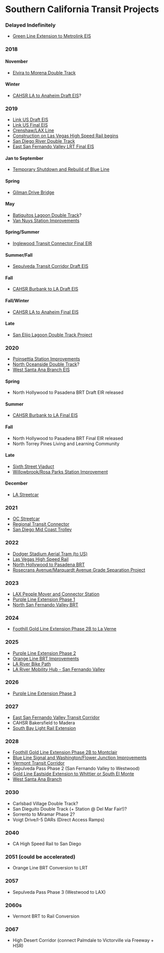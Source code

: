 # Southern California Transit Projects

### Delayed Indefinitely
- [Green Line Extension to Metrolink EIS](http://www.scag.ca.gov/programs/Pages/NorwalkGreenlineStudy.aspx)
### 2018
#### November
- [Elvira to Morena Double Track](http://lossanmap.sandag.org/#)
#### Winter
- [CAHSR LA to Anaheim Draft EIS](http://www.ustream.tv/recorded/117188882#44:37)?
### 2019
- [Link US Draft EIS](https://www.metro.net/projects/link-us/environmental-review/)
- [Link US Final EIS](https://www.metro.net/projects/link-us/environmental-review/)
- [Crenshaw/LAX Line](https://thesource.metro.net/2018/01/25/agenda-and-preview-of-metro-boards-january-meeting/)
- [Construction on Las Vegas High Speed Rail begins](https://www.railwayage.com/news/brightline-goes-west-plans-la-las-vegas-high-speed-rail/)
- [San Diego River Double Track](https://www.keepsandiegomoving.com/Lossan-Group/san_diego_river_double_track_schedule.aspx)
- [East San Fernando Valley LRT Final EIS](https://www.metro.net/projects/east-sfv/)
#### Jan to September
- [Temporary Shutdown and Rebuild of Blue Line](https://la.curbed.com/2018/3/26/17153130/blue-line-closure-upgrades)
#### Spring
- [Gilman Drive Bridge](https://www.keepsandiegomoving.com/I-5-Corridor/gilman-drive-bridge-schedule-and-budget.aspx)
#### May
- [Batiquitos Lagoon Double Track](http://lossanmap.sandag.org/#)?
- [Van Nuys Station Improvements](https://www.metrolinktrains.com/globalassets/station-detail-pages/2017-_van-nuys-presentation--final.pdf)
#### Spring/Summer
- [Inglewood Transit Connector Final EIR](http://envisioninglewood.org/wp-content/uploads/2018/07/Inglewood-Transit-Connector-Scoping-Meeting-Presentation-7.26.18.pdf)
#### Summer/Fall
- [Sepulveda Transit Corridor Draft EIS](https://www.metro.net/projects/sepulvedacorridor/)
#### Fall
- [CAHSR Burbank to LA Draft EIS](http://www.ustream.tv/recorded/117188882#44:37)
#### Fall/Winter
- [CAHSR LA to Anaheim Final EIS](http://www.ustream.tv/recorded/117188882#44:37)
#### Late
- [San Elijo Lagoon Double Track Project](https://www.keepsandiegomoving.com/Lossan-Group/san_elijo_lagoon_double_track_schedule.aspx)
### 2020
- [Poinsettia Station Improvements](https://www.keepsandiegomoving.com/Lossan-group/Poinsettia_Station_Improvements/Poinsettia_Station_Improvements_intro.aspx)
- [North Oceanside Double Track](https://www.keepsandiegomoving.com/Lossan-Group/no_oceanside_double_track_schedule.aspx)?
- [West Santa Ana Branch EIS](https://www.metro.net/projects/west-santa-ana/faq/)
#### Spring
- North Hollywood to Pasadena BRT Draft EIR released
#### Summer
- [CAHSR Burbank to LA Final EIS](http://www.ustream.tv/recorded/117188882#44:37)
#### Fall
- North Hollywood to Pasadena BRT Final EIR released
- North Torrey Pines Living and Learning Community
#### Late
- [Sixth Street Viaduct](https://la.curbed.com/2018/3/16/17129192/la-sixth-street-bridge-construction-101-freeway)
- [Willowbrook/Rosa Parks Station Improvement](https://la.curbed.com/2018/8/27/17786896/blue-line-metro-los-angeles-willowbrook-station)
#### December
- [LA Streetcar](http://streetcar.la/project-info/timeline/)
### 2021
- [OC Streetcar](http://www.octa.net/Projects-and-Programs/All-Projects/Rail-Projects/OC-Streetcar/)
- [Regional Transit Connector](https://thesource.metro.net/2018/01/25/agenda-and-preview-of-metro-boards-january-meeting/)
- [San Diego Mid Coast Trolley](https://www.keepsandiegomoving.com/Mid-coast/midcoast-intro.aspx)
### 2022
- [Dodger Stadium Aerial Tram (to US)](https://la.curbed.com/2018/4/26/17285588/aerial-tram-dodgers-stadium-union-station)
- [Las Vegas High Speed Rail](https://www.railwayage.com/news/brightline-goes-west-plans-la-las-vegas-high-speed-rail/)
- [North Hollywood to Pasadena BRT](https://thesource.metro.net/2018/01/25/agenda-and-preview-of-metro-boards-january-meeting/)
- [Rosecrans Avenue/Marquardt Avenue Grade Separation Project](http://media.metro.net/projects_studies/regionalrail/rosecransmarquardt_openhouse_2017-1017.pdf)
### 2023
- [LAX People Mover and Connector Station](https://thesource.metro.net/2018/01/25/agenda-and-preview-of-metro-boards-january-meeting/)
- [Purple Line Extension Phase 1](https://thesource.metro.net/2018/01/25/agenda-and-preview-of-metro-boards-january-meeting/)
- [North San Fernando Valley BRT](https://thesource.metro.net/2018/01/25/agenda-and-preview-of-metro-boards-january-meeting/)
### 2024
- [Foothill Gold Line Extension Phase 2B to La Verne](https://foothillgoldline.org/wp-content/uploads/2018/11/2018-11-12-FINAL-FACT-SHEET-AND-FAQs.pdf)
### 2025
- [Purple Line Extension Phase 2](https://thesource.metro.net/2018/01/25/agenda-and-preview-of-metro-boards-january-meeting/)
- [Orange Line BRT Improvements](https://thesource.metro.net/2018/01/25/agenda-and-preview-of-metro-boards-january-meeting/)
- [LA River Bike Path](https://thesource.metro.net/2018/01/25/agenda-and-preview-of-metro-boards-january-meeting/)
- [LA River Mobility Hub - San Fernando Valley](https://thesource.metro.net/2018/01/25/agenda-and-preview-of-metro-boards-january-meeting/)
### 2026
- [Purple Line Extension Phase 3](https://thesource.metro.net/2018/01/25/agenda-and-preview-of-metro-boards-january-meeting/)
### 2027
- [East San Fernando Valley Transit Corridor](https://thesource.metro.net/2018/01/25/agenda-and-preview-of-metro-boards-january-meeting/)
- CAHSR Bakersfield to Madera
- [South Bay Light Rail Extension](https://thesource.metro.net/2018/01/25/agenda-and-preview-of-metro-boards-january-meeting/)
### 2028
- [Foothill Gold Line Extension Phase 2B to Montclair](https://foothillgoldline.org/wp-content/uploads/2018/11/2018-11-12-FINAL-FACT-SHEET-AND-FAQs.pdf)
- [Blue Line Signal and Washington/Flower Junction Improvements](https://thesource.metro.net/2018/01/25/agenda-and-preview-of-metro-boards-january-meeting/)
- [Vermont Transit Corridor](https://thesource.metro.net/2018/01/25/agenda-and-preview-of-metro-boards-january-meeting/)
- Sepulveda Pass Phase 2 (San Fernando Valley to Westwood)
- [Gold Line Eastside Extension to Whittier or South El Monte](https://thesource.metro.net/2018/01/25/agenda-and-preview-of-metro-boards-january-meeting/)
- [West Santa Ana Branch](https://thesource.metro.net/2018/01/25/agenda-and-preview-of-metro-boards-january-meeting/)
### 2030
- Carlsbad Village Double Track?
- San Dieguito Double Track (+ Station @ Del Mar Fair!)?
- Sorrento to Miramar Phase 2?
- Voigt Drive/I-5 DARs (Direct Access Ramps)
### 2040
- CA High Speed Rail to San Diego
### 2051 (could be accelerated)
- Orange Line BRT Conversion to LRT
### 2057
- Sepulveda Pass Phase 3 (Westwood to LAX)
### 2060s
- Vermont BRT to Rail Conversion
### 2067
- High Desert Corridor (connect Palmdale to Victorville via Freeway + HSR)

